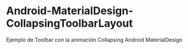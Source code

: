 # Android-MaterialDesign-CollapsingToolbarLayout
Ejemplo de Toolbar con la animación Collapsing Android MaterialDesign
